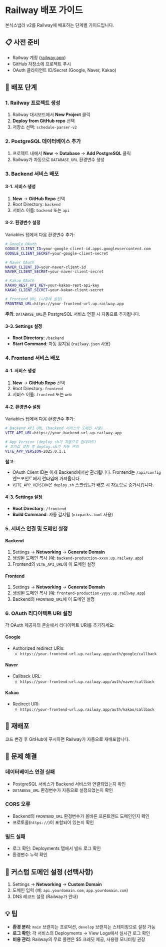 # Railway 배포 가이드

본식스냅러 v2를 Railway에 배포하는 단계별 가이드입니다.

## 📋 사전 준비

- Railway 계정 ([railway.app](https://railway.app))
- GitHub 저장소에 프로젝트 푸시
- OAuth 클라이언트 ID/Secret (Google, Naver, Kakao)

## 🚀 배포 단계

### 1. Railway 프로젝트 생성

1. Railway 대시보드에서 **New Project** 클릭
2. **Deploy from GitHub repo** 선택
3. 저장소 선택: `schedule-parser-v2`

### 2. PostgreSQL 데이터베이스 추가

1. 프로젝트 내에서 **New** → **Database** → **Add PostgreSQL** 클릭
2. Railway가 자동으로 `DATABASE_URL` 환경변수 생성

### 3. Backend 서비스 배포

#### 3-1. 서비스 생성
1. **New** → **GitHub Repo** 선택
2. Root Directory: `backend`
3. 서비스 이름: `backend` 또는 `api`

#### 3-2. 환경변수 설정

Variables 탭에서 다음 환경변수 추가:

```bash
# Google OAuth
GOOGLE_CLIENT_ID=your-google-client-id.apps.googleusercontent.com
GOOGLE_CLIENT_SECRET=your-google-client-secret

# Naver OAuth
NAVER_CLIENT_ID=your-naver-client-id
NAVER_CLIENT_SECRET=your-naver-client-secret

# Kakao OAuth
KAKAO_REST_API_KEY=your-kakao-rest-api-key
KAKAO_CLIENT_SECRET=your-kakao-client-secret

# Frontend URL (나중에 설정)
FRONTEND_URL=https://your-frontend-url.up.railway.app
```

**주의**: `DATABASE_URL`은 PostgreSQL 서비스 연결 시 자동으로 추가됩니다.

#### 3-3. Settings 설정
- **Root Directory**: `/backend`
- **Start Command**: 자동 감지됨 (`railway.json` 사용)

### 4. Frontend 서비스 배포

#### 4-1. 서비스 생성
1. **New** → **GitHub Repo** 선택
2. Root Directory: `frontend`
3. 서비스 이름: `frontend` 또는 `web`

#### 4-2. 환경변수 설정

Variables 탭에서 다음 환경변수 추가:

```bash
# Backend API URL (backend 서비스의 도메인 사용)
VITE_API_URL=https://your-backend-url.up.railway.app

# App Version (deploy.sh가 자동으로 업데이트)
# 초기값 설정 후 deploy.sh가 자동 관리
VITE_APP_VERSION=2025.0.1.1
```

**참고**:
- OAuth Client ID는 이제 Backend에서만 관리됩니다. Frontend는 `/api/config` 엔드포인트에서 런타임에 가져옵니다.
- `VITE_APP_VERSION`은 `deploy.sh` 스크립트가 배포 시 자동으로 증가시킵니다.

#### 4-3. Settings 설정
- **Root Directory**: `/frontend`
- **Build Command**: 자동 감지됨 (`nixpacks.toml` 사용)

### 5. 서비스 연결 및 도메인 설정

#### Backend
1. Settings → **Networking** → **Generate Domain**
2. 생성된 도메인 복사 (예: `backend-production-xxxx.up.railway.app`)
3. Frontend의 `VITE_API_URL`에 이 도메인 설정

#### Frontend
1. Settings → **Networking** → **Generate Domain**
2. 생성된 도메인 복사 (예: `frontend-production-yyyy.up.railway.app`)
3. Backend의 `FRONTEND_URL`에 이 도메인 설정

### 6. OAuth 리다이렉트 URI 설정

각 OAuth 제공자의 콘솔에서 리다이렉트 URI를 추가하세요:

#### Google
- Authorized redirect URIs:
  - `https://your-frontend-url.up.railway.app/auth/google/callback`

#### Naver
- Callback URL:
  - `https://your-frontend-url.up.railway.app/auth/naver/callback`

#### Kakao
- Redirect URI:
  - `https://your-frontend-url.up.railway.app/auth/kakao/callback`

## 🔄 재배포

코드 변경 후 GitHub에 푸시하면 Railway가 자동으로 재배포합니다.

## 🐛 문제 해결

### 데이터베이스 연결 실패
- PostgreSQL 서비스가 Backend 서비스와 연결되었는지 확인
- `DATABASE_URL` 환경변수가 자동으로 설정되었는지 확인

### CORS 오류
- Backend의 `FRONTEND_URL` 환경변수가 올바른 프론트엔드 도메인인지 확인
- 프로토콜(`https://`)이 포함되어 있는지 확인

### 빌드 실패
- 로그 확인: Deployments 탭에서 빌드 로그 확인
- 환경변수 누락 확인

## 📝 커스텀 도메인 설정 (선택사항)

1. Settings → **Networking** → **Custom Domain**
2. 도메인 입력 (예: `api.yourdomain.com`, `app.yourdomain.com`)
3. DNS 레코드 설정 (Railway가 안내)

## 💡 팁

- **환경 분리**: `main` 브랜치는 프로덕션, `develop` 브랜치는 스테이징으로 설정 가능
- **로그 확인**: 각 서비스의 Deployments → View Logs에서 실시간 로그 확인
- **비용 관리**: Railway의 무료 플랜은 $5 크레딧 제공, 사용량 모니터링 권장
